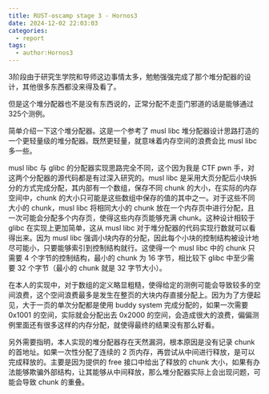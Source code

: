 ```yaml
---
title: RUST-oscamp stage 3 - Hornos3
date: 2024-12-02 22:03:03
categories:
  - report
tags:
  - author:Hornos3
---
```


3阶段由于研究生学院和导师这边事情太多，勉勉强强完成了那个堆分配器的设计，其他很多东西都没来得及看了。

但是这个堆分配器也不是没有东西说的，正常分配不走歪门邪道的话是能够通过325个测例。

简单介绍一下这个堆分配器。这是一个参考了 musl libc 堆分配器设计思路打造的一个更轻量级的堆分配器。既然更轻量，就意味着内存空间的浪费会比 musl libc 多一些。

musl libc 与 glibc 的分配器实现思路完全不同，这个因为我是 CTF pwn 手，对这两个分配器的源代码都是有过深入研究的。musl libc 是采用大页分配后小块拆分的方式完成分配，其内部有一个数组，保存不同 chunk 的大小，在实际的内存空间中，chunk 的大小只可能是这些数组中保存的值的其中之一。对于这些不同大小的 chunk，musl libc 将相同大小的 chunk 放在一个内存页中进行分配，且一次可能会分配多个内存页，使得这些内存页能够充满 chunk。这种设计相较于 glibc 在实现上更加简单，这从 musl libc 对于堆分配器的代码实现行数就可以看得出来。因为 musl libc 强调小块内存的分配，因此每个小块的控制结构被设计地尽可能小，只要能够索引到控制结构就行。这使得一个 musl libc 中的 chunk 只需要 4 个字节的控制结构，最小的 chunk 为 16 字节，相比较下 glibc 中至少需要 32 个字节（最小的 chunk 就是 32 字节大小）。

在本人的实现中，对于数组的定义略显粗糙，使得给定的测例可能会导致较多的空间浪费，这个空间浪费最多是发生在整页的大块内存直接分配上。因为为了方便起见，大于一页的单次分配都是使用 buddy system 完成分配的，如果一次需要 0x1001 的空间，实际就会分配出去 0x2000 的空间，会造成很大的浪费，偏偏测例里面还有很多这样的内存分配，就使得最终的结果没有那么好看。

另外需要指明，本人实现的堆分配器存在天然漏洞，根本原因是没有记录 chunk 的首地址。如果一次性分配了连续的 2 页内存，再尝试从中间进行释放，是可以完成释放的。主要是因为提供的 free 接口中给出了释放的 chunk 大小，如果有办法能够欺骗外部结构，让其能够从中间释放，那么堆分配器实际上会出现问题，可能会导致 chunk 的重叠。